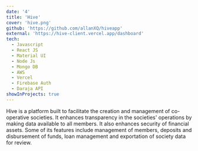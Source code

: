 ```yaml
---
date: '4'
title: 'Hive'
cover: 'hive.png'
github: 'https://github.com/allanXQ/hiveapp'
external: 'https://hive-client.vercel.app/dashboard'
tech:
  - Javascript
  - React JS
  - Material UI
  - Node Js
  - Mongo DB
  - AWS
  - Vercel
  - Firebase Auth
  - Daraja API
showInProjects: true
---
```


Hive is a platform built to facilitate the creation and management of co-operative societies. It enhances transparency in the societies' operations by making data available to all members. It also enhances security of financial assets. Some of its features include management of members, deposits and disbursement of funds, loan management and exportation of society data for review.
